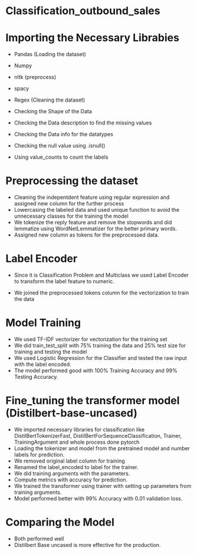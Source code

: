 # Classification_outbound_sales

# Importing the Necessary Librabies
  * Pandas (Loading the dataset)
  * Numpy
  * nltk (preprocess)
  * spacy
  * Regex (Cleaning the dataset)

* Checking the Shape of the Data
* Checking the Data description to find the missing values
* Checking the Data info for the datatypes
* Checking the null value using .isnull()
* Using value_counts to count the labels

# Preprocessing the dataset
  * Cleaning the indepentdent feature using regular expression and assigned new column for the further process
  * Lowercasing the labeled data and used unique function to avoid the unnecessary classes for the training the model
  * We tokenize the reply feature and remove the stopwords and did lemmatize using WordNetLemmatizer for the better primary words.
  * Assigned new column as tokens for the preprocessed data.

# Label Encoder
  * Since it is Classification Problem and Multiclass we used Label Encoder to transform the label feature to numeric.

* We joined the preprocessed tokens column for the vectorization to train the data

# Model Training
  * We used TF-IDF vectorizer for vectorization for the training set
  * We did train_test_split with 75% training the data and 25% test size for training and testing the model
  * We used Logistic Regression for the Classifier and tested the raw input with the label encoded.
  * The model performed good with 100% Training Accuracy and 99% Testing Accuracy.

# Fine_tuning the transformer model (Distilbert-base-uncased)
* We imported necessary libraries for classification like DistilBertTokenizerFast, DistilBertForSequenceClassification, Trainer, TrainingArgument and whole process done pytorch
* Loading the tokenizer and model from the pretrained model and number labels for prediction.
*  We removed original label column for training
*  Renamed the label_encoded to label for the trainer.
*  We did training arguments with the parameters.
*  Compute metrics with accuracy for prediction.
*  We trained the transformer using trainer with setting up parameters from training arguments.
*  Model performed better with 99% Accuracy with 0.01 validation loss.

# Comparing the Model
* Both performed well
* Distilbert Base uncased is more effective for the production.

    
